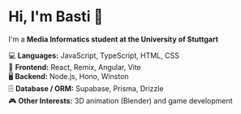 # Hi, I'm Basti 👋

I'm a **Media Informatics student at the University of Stuttgart**

💻 **Languages:** JavaScript, TypeScript, HTML, CSS<br>
🎨 **Frontend:** React, Remix, Angular, Vite<br>
🖥️ **Backend:** Node.js, Hono, Winston<br>
🗄️ **Database / ORM:** Supabase, Prisma, Drizzle    
🎮 **Other Interests:** 3D animation (Blender) and game development<br>
